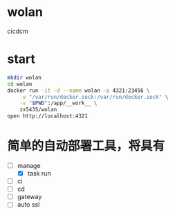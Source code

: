 wolan
======
cicdcm

# start

```sh
mkdir wolan
cd wolan
docker run -it -d --name wolan -p 4321:23456 \
    -v "/var/run/docker.sock:/var/run/docker.sock" \
    -v "$PWD":/app/__work__ \
    zx5435/wolan
open http://localhost:4321
```

# 简单的自动部署工具，将具有

- [ ] manage
    - [x] task run
- [ ] ci
- [ ] cd
- [ ] gateway
- [ ] auto ssl
